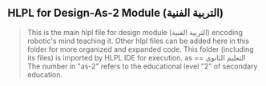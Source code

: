 ## HLPL for Design-As-2 Module (التربية الفنية)
>This is the main hlpl file for design module (التربية الفنية) encoding robotic's mind teaching it.
>Other hlpl files can be added here in this folder for more organized and expanded code.
>This folder (including its files) is imported by HLPL IDE for execution.
>as == التعليم الثانوي
>The number in "as-2" refers to the educational level "2" of secondary education.
